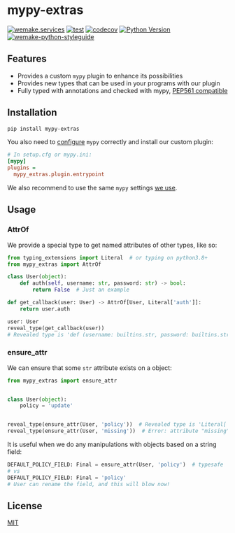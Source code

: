 # mypy-extras

[![wemake.services](https://img.shields.io/badge/%20-wemake.services-green.svg?label=%20&logo=data%3Aimage%2Fpng%3Bbase64%2CiVBORw0KGgoAAAANSUhEUgAAABAAAAAQCAMAAAAoLQ9TAAAABGdBTUEAALGPC%2FxhBQAAAAFzUkdCAK7OHOkAAAAbUExURQAAAAAAAAAAAAAAAAAAAAAAAAAAAAAAAP%2F%2F%2F5TvxDIAAAAIdFJOUwAjRA8xXANAL%2Bv0SAAAADNJREFUGNNjYCAIOJjRBdBFWMkVQeGzcHAwksJnAPPZGOGAASzPzAEHEGVsLExQwE7YswCb7AFZSF3bbAAAAABJRU5ErkJggg%3D%3D)](https://wemake.services)
[![test](https://github.com/wemake-services/mypy-extras/workflows/test/badge.svg?branch=master&event=push)](https://github.com/wemake-services/mypy-extras/actions?query=workflow%3Atest)
[![codecov](https://codecov.io/gh/wemake-server/mypy-extras/branch/master/graph/badge.svg)](https://codecov.io/gh/wemake-server/mypy-extras)
[![Python Version](https://img.shields.io/pypi/pyversions/mypy-extras.svg)](https://pypi.org/project/mypy-extras/)
[![wemake-python-styleguide](https://img.shields.io/badge/style-wemake-000000.svg)](https://github.com/wemake-services/wemake-python-styleguide)


## Features

- Provides a custom `mypy` plugin to enhance its possibilities
- Provides new types that can be used in your programs with our plugin
- Fully typed with annotations and checked with mypy, [PEP561 compatible](https://www.python.org/dev/peps/pep-0561/)


## Installation

```bash
pip install mypy-extras
```

You also need to [configure](https://mypy.readthedocs.io/en/stable/config_file.html)
`mypy` correctly and install our custom plugin:

```ini
# In setup.cfg or mypy.ini:
[mypy]
plugins =
  mypy_extras.plugin.entrypoint
```

We also recommend to use the same `mypy` settings [we use](https://github.com/wemake-services/wemake-python-styleguide/blob/master/styles/mypy.toml).


## Usage

### AttrOf

We provide a special type to get named attributes of other types, like so:

```python
from typing_extensions import Literal  # or typing on python3.8+
from mypy_extras import AttrOf

class User(object):
    def auth(self, username: str, password: str) -> bool:
        return False  # Just an example

def get_callback(user: User) -> AttrOf[User, Literal['auth']]:
    return user.auth

user: User
reveal_type(get_callback(user))
# Revealed type is 'def (username: builtins.str, password: builtins.str) -> builtins.bool'
```


### ensure_attr

We can ensure that some `str` attribute exists on a object:

```python
from mypy_extras import ensure_attr


class User(object):
    policy = 'update'


reveal_type(ensure_attr(User, 'policy'))  # Revealed type is 'Literal['policy']'
reveal_type(ensure_attr(User, 'missing'))  # Error: attribute "missing" does not exist on type "User"
```

It is useful when we do any manipulations with objects based on a string field:

```python
DEFAULT_POLICY_FIELD: Final = ensure_attr(User, 'policy')  # typesafe
# vs
DEFAULT_POLICY_FIELD: Final = 'policy'  
# User can rename the field, and this will blow now!
```


## License

[MIT](https://github.com/wemake.services/mypy-extras/blob/master/LICENSE)
